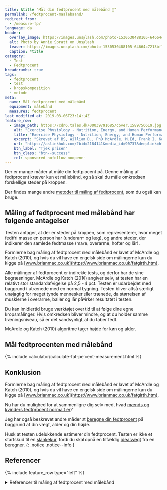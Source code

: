 ```yaml
---
title: &title "Mål din fedtprocent med målebånd 📏"
permalink: /fedtprocent-maalebaand/
redirect_from:
  - /measure-fp/
language: da
header:
  overlay_image: https://images.unsplash.com/photo-1530530488105-64664c7213bf?ixlib=rb-1.2.1&ixid=eyJhcHBfaWQiOjEyMDd9&auto=format&fit=crop&h=630&w=1200&q=10
  alt: Photo by Annie Spratt on Unsplash
  teaser: https://images.unsplash.com/photo-1530530488105-64664c7213bf?ixlib=rb-1.2.1&ixid=eyJhcHBfaWQiOjEyMDd9&auto=format&fit=crop&h=300&w=400&q=10
  caption: *title
category:
  - Test
  - Fedtprocent
breadcrumbs: true
tags:
  - fedtprocent
  - test
  - kropskomposition
  - metode
meta:
  name: Mål fedtprocent med målebånd
  equipment: målebånd
  measures: fedtprocent
last_modified_at: 2019-03-06T23:14:14Z
feature_row:
  - image_path: https://cdn6.tales.dk/00039/91685/cover.1589756619.jpg
    alt: "Exercise Physiology - Nutrition, Energy, and Human Performance"
    title: "Exercise Physiology - Nutrition, Energy, and Human Performance"
    excerpt: "Skrevet af BS, William D., PhD McArdle, M.Ed, Frank I. Katch, Victor L. Katch."
    url: "https://aslinkhub.com/?bid=2184141&media_id=90737&deeplink=https://tales.dk/exercise-physiology_bs_9781451193831"
    btn_label: "Tjek prisen"
    btn_class: "btn--success"
    rel: sponsored nofollow noopener
---
```


Der er mange måder at måle din fedtprocent på. Denne måling af fedtprocent kræver kun et målebånd, og så skal du måle omkredsen forskellige steder på kroppen.

Der findes mange andre [metoder til måling af fedtprocent](/maal-fedtprocent/), som du også kan bruge.

## Måling af fedtprocent med målebånd har følgende antagelser

Testen antager, at der er steder på kroppen, som repræsenterer, hvor meget fedtfri masse en person har (underarm og læg), og andre steder, der indikerer den samlede fedtmasse (mave, overarme, hofter og lår).

Formlerne bag måling af fedtprocent med målebånd er lavet af McArdle og Katch (2010), og hvis du vil have en engelsk side om målingerne kan du kigge på [www.brianmac.co.uk](https://www.brianmac.co.uk/fatgirth.htm).

Alle målinger af fedtprocent er indirekte tests, og derfor har de sine begræsninger. McArdle og Katch (2010) angiver selv, at testen har en relativt stor standardafvigelse på 2,5 - 4 pct. Testen er udarbejdet med baggrund i utrænede med en normal bygning. Testen bliver altså særligt unøjagtig for meget tynde mennesker eller trænede, da størrelsen af musklerne i overarme, baller og lår påvirker resultatet i testen.

Du kan imidlertid bruge værktøjet over tid til at følge dine egne kropsmålinger. Hvis omkredsen bliver mindre, og at du holder samme træningsniveau, så er det sandsynligt, at du taber fedt.

McArdle og Katch (2010) algoritme tager højde for køn og alder.

## Mål fedtprocenten med målebånd

{% include calculator/calculate-fat-percent-measurement.html %}

## Konklusion

Formlerne bag måling af fedtprocent med målebånd er lavet af McArdle og Katch (2010), og hvis du vil have en engelsk side om målingerne kan du kigge på [www.brianmac.co.uk](https://www.brianmac.co.uk/fatgirth.htm).

Nu har du mulighed for at sammenligne dig selv med, hvad [mænds og kvinders fedtprocent normalt er](/fedtprocent-normer/)?

Jeg har også beskrevet andre måder at [beregne din fedtprocent](/artikel/udregning-af-fedtprocent/) på baggrund af din vægt, alder og din højde.

Husk at testen udelukkende estimerer din fedtprocent. Testen er ikke et startskud til en [slankekur](/slankekur/), fordi du skal opnå en tilfældig [idealvægt](/idealvaegt/) fra en beregner.
{: .notice .notice--info }

## Referencer

{% include feature_row type="left" %}

<details markdown="1">
  <summary>Referencer til måling af fedtprocent med målebånd</summary>

- McArdle, William D., og Frank I. Katch. 2010. Essential Exercise Physiology 4th. 4th revised international ed edition. Philadelphia: Lippincott Williams and Wilkins.
- Katch, F. I., og W. D. McArdle. 1973. “Prediction of Body Density from Simple Anthropometric Measurements in College-Age Men and Women”. Human Biology 45 (3): 445–55.
- Tran, Z. V., og A. Weltman. 1989. “Generalized Equation for Predicting Body Density of Women from Girth Measurements”. Medicine and Science in Sports and Exercise 21 (1): 101–4. <https://doi.org/10.1249/00005768-198902000-00018>.
- Tran, Z. V., og A. Weltman. 1988. “Predicting Body Composition of Men from Girth Measurements”. Human Biology 60 (1): 167–75.
</details>
